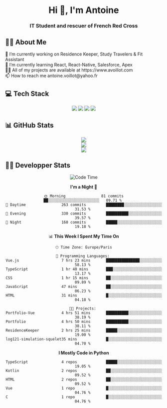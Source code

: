 <h1 align="center" text-decoration="none">Hi 👋, I'm Antoine</h1>
<h3 align="center">IT Student and rescuer of French Red Cross</h3>

  
## 👨‍🎓 About Me
  <div align="left">
🔭 I’m currently working on Residence Keeper, Study Travelers & Fit Assistant</br>
🌱 I’m currently learning React, React-Native, Salesforce, Apex</br>
👨‍💻 All of my projects are available at https://www.avoillot.com</br>
📫 How to reach me antoine.voillot@yahoo.fr</br>
</div>

## 💻 Tech Stack
<div align="center">
  <img src="https://skillicons.dev/icons?i=react,ts,css,js,php,html,symfony" />
  <img src="https://skillicons.dev/icons?i=c,java,py,kotlin" />
  <img src="https://skillicons.dev/icons?i=discord,bots" />
  <img src="https://skillicons.dev/icons?i=androidstudio,figma,github,gitlab,postman,vscode" />
</div>

## 📊 GitHub Stats
<div align="center">

![](http://github-profile-summary-cards.vercel.app/api/cards/profile-details?username=Psykoxen&theme=dark)  <br/>
![](https://github-readme-streak-stats.herokuapp.com/?user=Psykoxen&theme=dark&hide_border=false)<br/>
![](https://github-readme-stats.vercel.app/api/top-langs/?username=Psykoxen&theme=dark&hide_border=false&include_all_commits=true&count_private=true&layout=compact)<br/>

</div>

## 👨‍💻 Developper Stats
<div align="center">

<!--START_SECTION:waka-->
![Code Time](http://img.shields.io/badge/Code%20Time-36%20hrs%2058%20mins-blue)

**I'm a Night 🦉** 

```text
🌞 Morning                81 commits          ██░░░░░░░░░░░░░░░░░░░░░░░   09.71 % 
🌆 Daytime                263 commits         ████████░░░░░░░░░░░░░░░░░   31.53 % 
🌃 Evening                330 commits         ██████████░░░░░░░░░░░░░░░   39.57 % 
🌙 Night                  160 commits         █████░░░░░░░░░░░░░░░░░░░░   19.18 % 
```


📊 **This Week I Spent My Time On** 

```text
🕑︎ Time Zone: Europe/Paris

💬 Programming Languages: 
Vue.js                   7 hrs 23 mins       ███████████████░░░░░░░░░░   58.13 % 
TypeScript               1 hr 40 mins        ███░░░░░░░░░░░░░░░░░░░░░░   13.17 % 
CSS                      1 hr 15 mins        ██░░░░░░░░░░░░░░░░░░░░░░░   09.89 % 
JavaScript               47 mins             ██░░░░░░░░░░░░░░░░░░░░░░░   06.23 % 
HTML                     31 mins             █░░░░░░░░░░░░░░░░░░░░░░░░   04.18 % 

🐱‍💻 Projects: 
Portfolio-Vue            4 hrs 51 mins       ██████████░░░░░░░░░░░░░░░   38.19 % 
Portfolio                4 hrs 50 mins       ██████████░░░░░░░░░░░░░░░   38.11 % 
ResidenceKeeper          2 hrs 25 mins       █████░░░░░░░░░░░░░░░░░░░░   19.00 % 
log121-simulation-squelet35 mins             █░░░░░░░░░░░░░░░░░░░░░░░░   04.70 % 
```

**I Mostly Code in Python** 

```text
TypeScript               4 repos             █████░░░░░░░░░░░░░░░░░░░░   19.05 % 
Kotlin                   2 repos             ██░░░░░░░░░░░░░░░░░░░░░░░   09.52 % 
HTML                     2 repos             ██░░░░░░░░░░░░░░░░░░░░░░░   09.52 % 
Vue                      1 repo              █░░░░░░░░░░░░░░░░░░░░░░░░   04.76 % 
C                        1 repo              █░░░░░░░░░░░░░░░░░░░░░░░░   04.76 % 
```




<!--END_SECTION:waka-->

</div>
